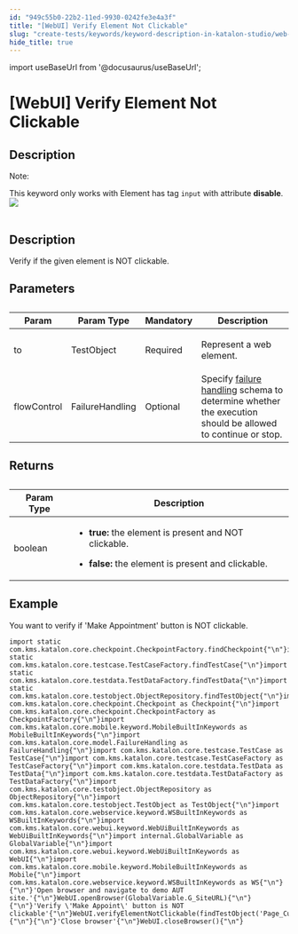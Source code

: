 ```yaml
---
id: "949c55b0-22b2-11ed-9930-0242fe3e4a3f"
title: "[WebUI] Verify Element Not Clickable"
slug: "create-tests/keywords/keyword-description-in-katalon-studio/web-ui-keywords/webui-verify-element-not-clickable"
hide_title: true
---
```

import useBaseUrl from '@docusaurus/useBaseUrl';


# <a id="id_0" class="anchor_top_offset"/><a id="ariaid-title1" class="anchor_top_offset"/>[WebUI] Verify Element Not Clickable


## <a id="id_0__id" class="anchor_top_offset"/>Description

                        
<div xmlns="http://www.w3.org/1999/xhtml" className="note note note_note"><span className="note__title">Note:</span> 
  <p className="p">This keyword only works with Element has tag <code className="ph codeph">input</code> with attribute <strong className="ph b">disable</strong>. <img className="image" src={useBaseUrl("https://github.com/katalon-studio/docs-images/raw/master/katalon-studio/docs/webui-verify-element-not-clickable/uua9rf0a0ve6.png")} /><br /><br />
  </p>
</div>
        

## <a id="id_0__id_1" class="anchor_top_offset"/>Description

                        
<p xmlns="http://www.w3.org/1999/xhtml" className="p">Verify if the given element is NOT clickable. </p> 
        

## <a id="id_0__id_2" class="anchor_top_offset"/>Parameters

                        
<table xmlns="http://www.w3.org/1999/xhtml" className="table anchor_top_offset" id="id_0__f4e67721-2b61-4a8b-80d9-c245df6c865b"><caption /><thead className="thead"><tr className><th className="entry anchor_top_offset" id="id_0__f4e67721-2b61-4a8b-80d9-c245df6c865b__entry__1">Param</th><th className="entry anchor_top_offset" id="id_0__f4e67721-2b61-4a8b-80d9-c245df6c865b__entry__2">Param Type</th><th className="entry anchor_top_offset" id="id_0__f4e67721-2b61-4a8b-80d9-c245df6c865b__entry__3">Mandatory</th><th className="entry anchor_top_offset" id="id_0__f4e67721-2b61-4a8b-80d9-c245df6c865b__entry__4">Description</th></tr></thead><tbody className="tbody"><tr className><td className="entry" headers="id_0__f4e67721-2b61-4a8b-80d9-c245df6c865b__entry__1 id_0__f4e67721-2b61-4a8b-80d9-c245df6c865b__entry__2 id_0__f4e67721-2b61-4a8b-80d9-c245df6c865b__entry__3 id_0__f4e67721-2b61-4a8b-80d9-c245df6c865b__entry__4 ">to</td><td className="entry" headers="id_0__f4e67721-2b61-4a8b-80d9-c245df6c865b__entry__1 id_0__f4e67721-2b61-4a8b-80d9-c245df6c865b__entry__2 id_0__f4e67721-2b61-4a8b-80d9-c245df6c865b__entry__3 id_0__f4e67721-2b61-4a8b-80d9-c245df6c865b__entry__4 ">TestObject</td><td className="entry" headers="id_0__f4e67721-2b61-4a8b-80d9-c245df6c865b__entry__1 id_0__f4e67721-2b61-4a8b-80d9-c245df6c865b__entry__2 id_0__f4e67721-2b61-4a8b-80d9-c245df6c865b__entry__3 id_0__f4e67721-2b61-4a8b-80d9-c245df6c865b__entry__4 ">Required</td><td className="entry" headers="id_0__f4e67721-2b61-4a8b-80d9-c245df6c865b__entry__1 id_0__f4e67721-2b61-4a8b-80d9-c245df6c865b__entry__2 id_0__f4e67721-2b61-4a8b-80d9-c245df6c865b__entry__3 id_0__f4e67721-2b61-4a8b-80d9-c245df6c865b__entry__4 ">         <p className="p">Represent a web element.</p>       </td></tr><tr className><td className="entry" headers="id_0__f4e67721-2b61-4a8b-80d9-c245df6c865b__entry__1 id_0__f4e67721-2b61-4a8b-80d9-c245df6c865b__entry__2 id_0__f4e67721-2b61-4a8b-80d9-c245df6c865b__entry__3 id_0__f4e67721-2b61-4a8b-80d9-c245df6c865b__entry__4 ">flowControl</td><td className="entry" headers="id_0__f4e67721-2b61-4a8b-80d9-c245df6c865b__entry__1 id_0__f4e67721-2b61-4a8b-80d9-c245df6c865b__entry__2 id_0__f4e67721-2b61-4a8b-80d9-c245df6c865b__entry__3 id_0__f4e67721-2b61-4a8b-80d9-c245df6c865b__entry__4 ">FailureHandling</td><td className="entry" headers="id_0__f4e67721-2b61-4a8b-80d9-c245df6c865b__entry__1 id_0__f4e67721-2b61-4a8b-80d9-c245df6c865b__entry__2 id_0__f4e67721-2b61-4a8b-80d9-c245df6c865b__entry__3 id_0__f4e67721-2b61-4a8b-80d9-c245df6c865b__entry__4 ">Optional</td><td className="entry" headers="id_0__f4e67721-2b61-4a8b-80d9-c245df6c865b__entry__1 id_0__f4e67721-2b61-4a8b-80d9-c245df6c865b__entry__2 id_0__f4e67721-2b61-4a8b-80d9-c245df6c865b__entry__3 id_0__f4e67721-2b61-4a8b-80d9-c245df6c865b__entry__4 ">Specify <a className="xref j-external-link" href="https://docs.katalon.com/katalon-studio/docs/failure-handling.html" target="_blank">failure handling</a> schema to determine whether the execution should be allowed to continue or stop.</td></tr></tbody></table> 
        

## <a id="id_0__id_3" class="anchor_top_offset"/>Returns

                        
<table xmlns="http://www.w3.org/1999/xhtml" className="table anchor_top_offset" id="id_0__6df023ec-4971-45d5-8022-a7a13cfa1ece"><caption /><thead className="thead"><tr className><th className="entry anchor_top_offset" id="id_0__6df023ec-4971-45d5-8022-a7a13cfa1ece__entry__1">Param Type</th><th className="entry anchor_top_offset" id="id_0__6df023ec-4971-45d5-8022-a7a13cfa1ece__entry__2">Description</th></tr></thead><tbody className="tbody"><tr className><td className="entry" headers="id_0__6df023ec-4971-45d5-8022-a7a13cfa1ece__entry__1 id_0__6df023ec-4971-45d5-8022-a7a13cfa1ece__entry__2 ">boolean</td><td className="entry" headers="id_0__6df023ec-4971-45d5-8022-a7a13cfa1ece__entry__1 id_0__6df023ec-4971-45d5-8022-a7a13cfa1ece__entry__2 ">         <ul className="ul"><li className="li">             <p className="p"> <strong className="ph b">true:</strong> the element is present and NOT clickable.</p>           </li><li className="li"> <strong className="ph b">false:</strong> the element is present and clickable.</li></ul>       </td></tr></tbody></table> 
        

## <a id="id_0__id_4" class="anchor_top_offset"/>Example

                        
<p xmlns="http://www.w3.org/1999/xhtml" className="p">You want to verify if 'Make Appointment' button is NOT clickable.</p> 
            
<pre xmlns="http://www.w3.org/1999/xhtml" className="pre codeblock"><code>import static com.kms.katalon.core.checkpoint.CheckpointFactory.findCheckpoint{"\n"}import static com.kms.katalon.core.testcase.TestCaseFactory.findTestCase{"\n"}import static com.kms.katalon.core.testdata.TestDataFactory.findTestData{"\n"}import static com.kms.katalon.core.testobject.ObjectRepository.findTestObject{"\n"}import com.kms.katalon.core.checkpoint.Checkpoint as Checkpoint{"\n"}import com.kms.katalon.core.checkpoint.CheckpointFactory as CheckpointFactory{"\n"}import com.kms.katalon.core.mobile.keyword.MobileBuiltInKeywords as MobileBuiltInKeywords{"\n"}import com.kms.katalon.core.model.FailureHandling as FailureHandling{"\n"}import com.kms.katalon.core.testcase.TestCase as TestCase{"\n"}import com.kms.katalon.core.testcase.TestCaseFactory as TestCaseFactory{"\n"}import com.kms.katalon.core.testdata.TestData as TestData{"\n"}import com.kms.katalon.core.testdata.TestDataFactory as TestDataFactory{"\n"}import com.kms.katalon.core.testobject.ObjectRepository as ObjectRepository{"\n"}import com.kms.katalon.core.testobject.TestObject as TestObject{"\n"}import com.kms.katalon.core.webservice.keyword.WSBuiltInKeywords as WSBuiltInKeywords{"\n"}import com.kms.katalon.core.webui.keyword.WebUiBuiltInKeywords as WebUiBuiltInKeywords{"\n"}import internal.GlobalVariable as GlobalVariable{"\n"}import com.kms.katalon.core.webui.keyword.WebUiBuiltInKeywords as WebUI{"\n"}import com.kms.katalon.core.mobile.keyword.MobileBuiltInKeywords as Mobile{"\n"}import com.kms.katalon.core.webservice.keyword.WSBuiltInKeywords as WS{"\n"}{"\n"}'Open browser and navigate to demo AUT site.'{"\n"}WebUI.openBrowser(GlobalVariable.G_SiteURL){"\n"}{"\n"}'Verify \'Make Appoint\' button is NOT clickable'{"\n"}WebUI.verifyElementNotClickable(findTestObject('Page_CuraHomepage/btn_MakeAppointment')){"\n"}{"\n"}'Close browser'{"\n"}WebUI.closeBrowser(){"\n"}</code></pre> 
        
